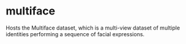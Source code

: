 # multiface
Hosts the Multiface dataset, which is a multi-view dataset of multiple identities performing a sequence of facial expressions.
